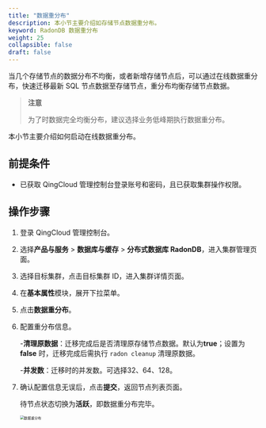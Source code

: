 ```yaml
---
title: "数据重分布"
description: 本小节主要介绍如存储节点数据重分布。 
keyword: RadonDB 数据重分布
weight: 25
collapsible: false
draft: false
---
```



当几个存储节点的数据分布不均衡，或者新增存储节点后，可以通过在线数据重分布，快速迁移最新 SQL 节点数据至存储节点，重分布均衡存储节点数据。

> **注意**
> 
> 为了时数据完全均衡分布，建议选择业务低峰期执行数据重分布。

本小节主要介绍如何启动在线数据重分布。

## 前提条件

- 已获取 QingCloud 管理控制台登录账号和密码，且已获取集群操作权限。

## 操作步骤

1. 登录 QingCloud 管理控制台。
2. 选择**产品与服务** > **数据库与缓存** > **分布式数据库 RadonDB**，进入集群管理页面。
3. 选择目标集群，点击目标集群 ID，进入集群详情页面。
4. 在**基本属性**模块，展开下拉菜单。
5. 点击**数据重分布**。
6. 配置重分布信息。

   -**清理原数据**：迁移完成后是否清理原存储节点数据。默认为**true**；设置为**false** 时，迁移完成后需执行 `radon cleanup` 清理原数据。

   -**并发数**：迁移时的并发数。可选择32、64、128。

7. 确认配置信息无误后，点击**提交**，返回节点列表页面。

   待节点状态切换为**活跃**，即数据重分布完毕。

   <img src="../../../_images/redistribution.png" alt="数据重分布" style="zoom:50%;" />
